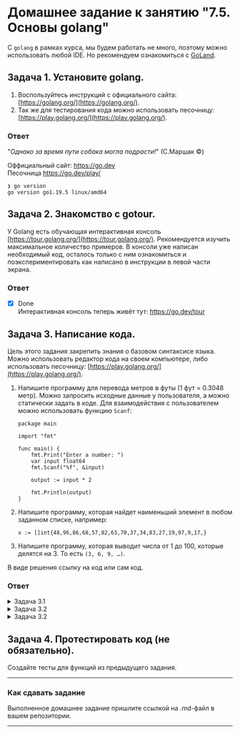 # Домашнее задание к занятию "7.5. Основы golang"

С `golang` в рамках курса, мы будем работать не много, поэтому можно использовать любой IDE. 
Но рекомендуем ознакомиться с [GoLand](https://www.jetbrains.com/ru-ru/go/).  

## Задача 1. Установите golang.
1. Воспользуйтесь инструкций с официального сайта: [https://golang.org/](https://golang.org/).
2. Так же для тестирования кода можно использовать песочницу: [https://play.golang.org/](https://play.golang.org/).

### Ответ
"_Однако за время пути собака могла подрасти!_"
(С.Маршак ©)

Оффициальный сайт: https://go.dev \
Песочница https://go.dev/play/
```shell
❯ go version
go version go1.19.5 linux/amd64
```

## Задача 2. Знакомство с gotour.
У Golang есть обучающая интерактивная консоль [https://tour.golang.org/](https://tour.golang.org/). 
Рекомендуется изучить максимальное количество примеров. В консоли уже написан необходимый код, 
осталось только с ним ознакомиться и поэкспериментировать как написано в инструкции в левой части экрана. 
### Ответ

- [x] Done\
Интерактивная консоль теперь живёт тут: https://go.dev/tour

## Задача 3. Написание кода. 
Цель этого задания закрепить знания о базовом синтаксисе языка. Можно использовать редактор кода 
на своем компьютере, либо использовать песочницу: [https://play.golang.org/](https://play.golang.org/).

1. Напишите программу для перевода метров в футы (1 фут = 0.3048 метр). Можно запросить исходные данные 
у пользователя, а можно статически задать в коде.
    Для взаимодействия с пользователем можно использовать функцию `Scanf`:
    ```
    package main
    
    import "fmt"
    
    func main() {
        fmt.Print("Enter a number: ")
        var input float64
        fmt.Scanf("%f", &input)
    
        output := input * 2
    
        fmt.Println(output)    
    }
    ```

1. Напишите программу, которая найдет наименьший элемент в любом заданном списке, например:
    ```
    x := []int{48,96,86,68,57,82,63,70,37,34,83,27,19,97,9,17,}
    ```
1. Напишите программу, которая выводит числа от 1 до 100, которые делятся на 3. То есть `(3, 6, 9, …)`.

В виде решения ссылку на код или сам код. 

### Ответ
<details><summary>Задача 3.1</summary>

```go
func task3_11() {
	fmt.Print("Input length in meters: ")
	var input float64
	fmt.Scanf("%f", &input)

	output := input / 0.3048

	fmt.Printf("%v meters is: %4.4f feet.\n", input, output)
}
```
</details>

<details><summary>Задача 3.2</summary>

```go
func task3_20() {
    // пример списка из задачи
	x := []int{48,96,86,68,57,82,63,70,37,34,83,27,19,97,9,17,}
	min := x[0]
	for _,y := range x {
		if y < min {
			min = y
		}
	}
	fmt.Println("Min integer is:",min)
}
```
</details>

<details><summary>Задача 3.2</summary>
```go
func task3_30() {
    for i := 1; i <= 101; i++ {
        if (i % 3) == 0 {
        fmt.Printf( "[%v] ", i )
        }
    }
}
```
</details>

## Задача 4. Протестировать код (не обязательно).

Создайте тесты для функций из предыдущего задания. 

---

### Как cдавать задание

Выполненное домашнее задание пришлите ссылкой на .md-файл в вашем репозитории.

---

